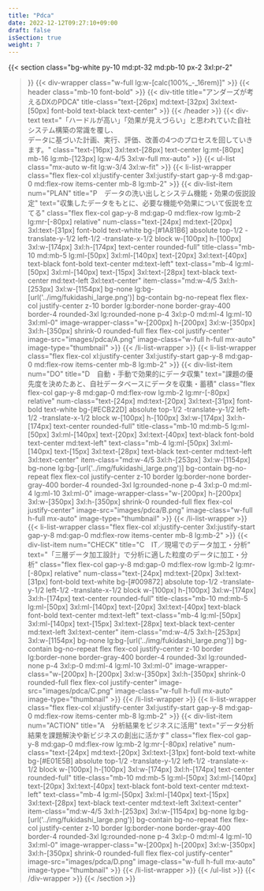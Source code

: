 ```yaml
---
title: "Pdca"
date: 2022-12-12T09:27:10+09:00
draft: false
isSection: true
weight: 7
---
```


{{< section
    class="bg-white py-10 md:pt-32 md:pb-10 px-2 3xl:pr-2"
>}}
    {{< div-wrapper
        class="w-full lg:w-[calc(100%_-_16rem)]"
    >}}
        {{< header
            class="mb-10 font-bold"
        >}}
            {{< div-title
                title="アンダーズが考えるDXのPDCA"
                title-class="text-[26px] md:text-[32px] 3xl:text-[50px] font-bold text-black text-center"
            >}}
        {{< /header >}}
        {{< div-text
            text="「ハードルが高い」「効果が見えづらい」と思われていた自社システム構築の常識を覆し、<br class='hidden 3xl:block'>データに基づいた計画、実行、評価、改善の4つのプロセスを回していきます。"
            class="text-[16px] 3xl:text-[28px] text-center lg:mt-[80px] mb-16 lg:mb-[123px] lg:w-4/5 3xl:w-full mx-auto"
        >}}
        {{< ul-list
            class="mx-auto w-fit lg:w-3/4 3xl:w-fit"
        >}}
            {{< li-list-wrapper
                class="flex flex-col xl:justify-center 3xl:justify-start gap-y-8 md:gap-0 md:flex-row items-center mb-8 lg:mb-2"
            >}}
                {{< div-list-item
                    num="PLAN"
                    title="P　データの洗い出しとシステム機能・効果の仮説設定"
                    text="収集したデータをもとに、必要な機能や効果について仮説を立てる"
                    class="flex flex-col gap-y-8 md:gap-0 md:flex-row lg:mb-2 lg:mr-[-80px] relative"
                    num-class="text-[24px] md:text-[20px] 3xl:text-[31px] font-bold text-white bg-[#1A81B6] absolute top-1/2 -translate-y-1/2 left-1/2 -translate-x-1/2 block w-[100px] h-[100px] 3xl:w-[174px] 3xl:h-[174px] text-center rounded-full"
                    title-class="mb-10 md:mb-5 lg:ml-[50px] 3xl:ml-[140px] text-[20px] 3xl:text-[40px] text-black font-bold text-center md:text-left"
                    text-class="mb-4 lg:ml-[50px] 3xl:ml-[140px] text-[15px] 3xl:text-[28px] text-black text-center md:text-left 3xl:text-center"
                    item-class="md:w-4/5 3xl:h-[253px] 3xl:w-[1154px] bg-none lg:bg-[url('../img/fukidashi_large.png')] bg-contain bg-no-repeat flex flex-col justify-center z-10 border lg:border-none border-gray-400 border-4 rounded-3xl lg:rounded-none p-4 3xl:p-0 md:ml-4 lg:ml-10 3xl:ml-0"
                    image-wrapper-class="w-[200px] h-[200px] 3xl:w-[350px] 3xl:h-[350px] shrink-0 rounded-full flex flex-col justify-center"
                    image-src="images/pdca/A.png"
                    image-class="w-full h-full mx-auto"
                    image-type="thumbnail"
                >}}
            {{< /li-list-wrapper >}}
            {{< li-list-wrapper
                class="flex flex-col xl:justify-center 3xl:justify-start gap-y-8 md:gap-0 md:flex-row items-center mb-8 lg:mb-2"
            >}}
                {{< div-list-item
                    num="DO"
                    title="D　自動・手動で効果的にデータ収集"
                    text="課題の優先度を決めたあと、自社データベースにデータを収集・蓄積"
                    class="flex flex-col gap-y-8 md:gap-0 md:flex-row lg:mb-2 lg:mr-[-80px] relative"
                    num-class="text-[24px] md:text-[20px] 3xl:text-[31px] font-bold text-white bg-[#ECB22D] absolute top-1/2 -translate-y-1/2 left-1/2 -translate-x-1/2 block w-[100px] h-[100px] 3xl:w-[174px] 3xl:h-[174px] text-center rounded-full"
                    title-class="mb-10 md:mb-5 lg:ml-[50px] 3xl:ml-[140px] text-[20px] 3xl:text-[40px] text-black font-bold text-center md:text-left"
                    text-class="mb-4 lg:ml-[50px] 3xl:ml-[140px] text-[15px] 3xl:text-[28px] text-black text-center md:text-left 3xl:text-center"
                    item-class="md:w-4/5 3xl:h-[253px] 3xl:w-[1154px] bg-none lg:bg-[url('../img/fukidashi_large.png')] bg-contain bg-no-repeat flex flex-col justify-center z-10 border lg:border-none border-gray-400 border-4 rounded-3xl lg:rounded-none p-4 3xl:p-0 md:ml-4 lg:ml-10 3xl:ml-0"
                    image-wrapper-class="w-[200px] h-[200px] 3xl:w-[350px] 3xl:h-[350px] shrink-0 rounded-full flex flex-col justify-center"
                    image-src="images/pdca/B.png"
                    image-class="w-full h-full mx-auto"
                    image-type="thumbnail"
                >}}
            {{< /li-list-wrapper >}}
            {{< li-list-wrapper
                class="flex flex-col xl:justify-center 3xl:justify-start gap-y-8 md:gap-0 md:flex-row items-center mb-8 lg:mb-2"
            >}}
                {{< div-list-item
                    num="CHECK"
                    title="C　IT／現場でのデータ加工・分析"
                    text="「三層データ加工設計」で分析に適した粒度のデータに加工・分析"
                    class="flex flex-col gap-y-8 md:gap-0 md:flex-row lg:mb-2 lg:mr-[-80px] relative"
                    num-class="text-[24px] md:text-[20px] 3xl:text-[31px] font-bold text-white bg-[#009872] absolute top-1/2 -translate-y-1/2 left-1/2 -translate-x-1/2 block w-[100px] h-[100px] 3xl:w-[174px] 3xl:h-[174px] text-center rounded-full"
                    title-class="mb-10 md:mb-5 lg:ml-[50px] 3xl:ml-[140px] text-[20px] 3xl:text-[40px] text-black font-bold text-center md:text-left"
                    text-class="mb-4 lg:ml-[50px] 3xl:ml-[140px] text-[15px] 3xl:text-[28px] text-black text-center md:text-left 3xl:text-center"
                    item-class="md:w-4/5 3xl:h-[253px] 3xl:w-[1154px] bg-none lg:bg-[url('../img/fukidashi_large.png')] bg-contain bg-no-repeat flex flex-col justify-center z-10 border lg:border-none border-gray-400 border-4 rounded-3xl lg:rounded-none p-4 3xl:p-0 md:ml-4 lg:ml-10 3xl:ml-0"
                    image-wrapper-class="w-[200px] h-[200px] 3xl:w-[350px] 3xl:h-[350px] shrink-0 rounded-full flex flex-col justify-center"
                    image-src="images/pdca/C.png"
                    image-class="w-full h-full mx-auto"
                    image-type="thumbnail"
                >}}
            {{< /li-list-wrapper >}}
            {{< li-list-wrapper
                class="flex flex-col xl:justify-center 3xl:justify-start gap-y-8 md:gap-0 md:flex-row items-center mb-8 lg:mb-2"
            >}}
                {{< div-list-item
                    num="ACTION"
                    title="A　分析結果をビジネスに活用"
                    text="データ分析結果を課題解決や新ビジネスの創出に活かす"
                    class="flex flex-col gap-y-8 md:gap-0 md:flex-row lg:mb-2 lg:mr-[-80px] relative"
                    num-class="text-[24px] md:text-[20px] 3xl:text-[31px] font-bold text-white bg-[#E01E5B] absolute top-1/2 -translate-y-1/2 left-1/2 -translate-x-1/2 block w-[100px] h-[100px] 3xl:w-[174px] 3xl:h-[174px] text-center rounded-full"
                    title-class="mb-10 md:mb-5 lg:ml-[50px] 3xl:ml-[140px] text-[20px] 3xl:text-[40px] text-black font-bold text-center md:text-left"
                    text-class="mb-4 lg:ml-[50px] 3xl:ml-[140px] text-[15px] 3xl:text-[28px] text-black text-center md:text-left 3xl:text-center"
                    item-class="md:w-4/5 3xl:h-[253px] 3xl:w-[1154px] bg-none lg:bg-[url('../img/fukidashi_large.png')] bg-contain bg-no-repeat flex flex-col justify-center z-10 border lg:border-none border-gray-400 border-4 rounded-3xl lg:rounded-none p-4 3xl:p-0 md:ml-4 lg:ml-10 3xl:ml-0"
                    image-wrapper-class="w-[200px] h-[200px] 3xl:w-[350px] 3xl:h-[350px] shrink-0 rounded-full flex flex-col justify-center"
                    image-src="images/pdca/D.png"
                    image-class="w-full h-full mx-auto"
                    image-type="thumbnail"
                >}}
            {{< /li-list-wrapper >}}
        {{< /ul-list >}}
    {{< /div-wrapper >}}
{{< /section >}}

